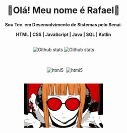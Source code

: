 
<h1 align=center >🏮Olá! Meu nome é Rafael🏮</h1>
<h4 align=center> Sou Tec. em Desenvolvimento de Sistemas pelo Senai.
<p>HTML | CSS | JavaScript | Java | SQL | Kotlin   </p>
<p></p> </h4>



##

<div align="center">
  <img  height="150em"  align="center" src="https://github-readme-stats.vercel.app/api?username=hyuttea&show_icons=true&theme=shadow_red" alt="Github stats" />
  <img  height="150em" align="center" src="https://github-readme-stats.vercel.app/api/top-langs/?username=hyuttea&theme=shadow_red&hide_&include_all_commits=true&count_private=true&layout=compact" alt="Github stats" />
</div>

## 

<div align="center" style="display: inline_block"><br/>
    <img align="center" alt="" src="https://img.shields.io/badge/HTML5-darkred?style=for-the-badge&logo=html5&logoColor=white"/>
    <img align="center" alt="" src="https://img.shields.io/badge/CSS3-darkred?style=for-the-badge&logo=css&logoColor=white"/>
    <img align="center" alt="" src="https://img.shields.io/badge/JavaScript-darkred?style=for-the-badge&logo=javascript&logoColor=white"/>
    <img align="center" alt="html5" src="https://img.shields.io/badge/MySQL-darkred?style=for-the-badge&logo=mysql&logoColor=white">
    <img align="center" alt="" src="https://img.shields.io/badge/GIT-darkred?style=for-the-badge&logo=git&logoColor=white"/>
    <img align="center" alt="html5" src="https://img.shields.io/badge/Java-darkred?style=for-the-badge&logo=openjdk&logoColor=white">
    <img align="center" alt="" src="https://img.shields.io/badge/Kotlin-darkred?style=for-the-badge&logo=kotlin&logoColor=white"/>
</div>

<br>
<br>
 
<div align=center>
  <img src="futaba-gif.gif" width="250">
</div>
